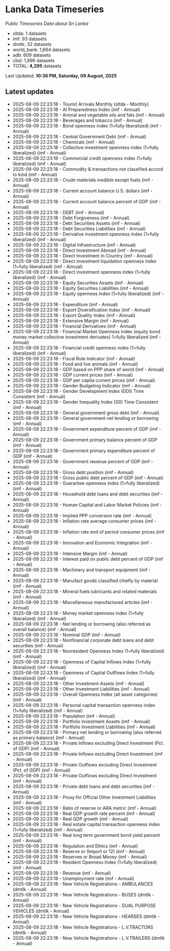 # Lanka Data Timeseries
*Public Timeseries Data about Sri Lanka*

* sltda: 1 datasets
* imf: 93 datasets
* dmtlk: 32 datasets
* world_bank: 1,664 datasets
* adb: 609 datasets
* cbsl: 1,896 datasets
* TOTAL: **4,295** datasets

Last Updated: **10:36 PM, Saturday, 09 August, 2025**

## Latest updates

* 2025-08-09 22:23:18 - Tourist Arrivals Monthly (sltda - Monthly)
* 2025-08-09 22:23:18 - AI Preparedness Index (imf - Annual)
* 2025-08-09 22:23:18 - Animal and vegetable oils and fats (imf - Annual)
* 2025-08-09 22:23:18 - Beverages and tobacco (imf - Annual)
* 2025-08-09 22:23:18 - Bond openness index (1=fully liberalized) (imf - Annual)
* 2025-08-09 22:23:18 - Central Government Debt (imf - Annual)
* 2025-08-09 22:23:18 - Chemicals (imf - Annual)
* 2025-08-09 22:23:18 - Collective investment openness index (1=fully liberalized) (imf - Annual)
* 2025-08-09 22:23:18 - Commercial credit openness index (1=fully liberalized) (imf - Annual)
* 2025-08-09 22:23:18 - Commodity & transactions not classified accord to kind (imf - Annual)
* 2025-08-09 22:23:18 - Crude materials inedible except fuels (imf - Annual)
* 2025-08-09 22:23:18 - Current account balance U.S. dollars (imf - Annual)
* 2025-08-09 22:23:18 - Current account balance percent of GDP (imf - Annual)
* 2025-08-09 22:23:18 - DEBT (imf - Annual)
* 2025-08-09 22:23:18 - Debt Forgiveness (imf - Annual)
* 2025-08-09 22:23:18 - Debt Securities Assets (imf - Annual)
* 2025-08-09 22:23:18 - Debt Securities Liabilities (imf - Annual)
* 2025-08-09 22:23:18 - Derivative investment openness index (1=fully liberalized) (imf - Annual)
* 2025-08-09 22:23:18 - Digital Infrastructure (imf - Annual)
* 2025-08-09 22:23:18 - Direct Investment Abroad (imf - Annual)
* 2025-08-09 22:23:18 - Direct Investment In Country (imf - Annual)
* 2025-08-09 22:23:18 - Direct investment liquidation openness index (1=fully liberalized) (imf - Annual)
* 2025-08-09 22:23:18 - Direct investment openness index (1=fully liberalized) (imf - Annual)
* 2025-08-09 22:23:18 - Equity Securities Assets (imf - Annual)
* 2025-08-09 22:23:18 - Equity Securities Liabilities (imf - Annual)
* 2025-08-09 22:23:18 - Equity openness index (1=fully liberalized) (imf - Annual)
* 2025-08-09 22:23:18 - Expenditure (imf - Annual)
* 2025-08-09 22:23:18 - Export Diversification Index (imf - Annual)
* 2025-08-09 22:23:18 - Export Quality Index (imf - Annual)
* 2025-08-09 22:23:18 - Extensive Margin (imf - Annual)
* 2025-08-09 22:23:18 - Financial Derivatives (imf - Annual)
* 2025-08-09 22:23:18 - Financial Market Openness Index (equity bond money market collective investment derivates) 1=fully liberalized (imf - Annual)
* 2025-08-09 22:23:18 - Financial credit openness index (1=fully liberalized) (imf - Annual)
* 2025-08-09 22:23:18 - Fiscal Rule Indicator (imf - Annual)
* 2025-08-09 22:23:18 - Food and live animals (imf - Annual)
* 2025-08-09 22:23:18 - GDP based on PPP share of world (imf - Annual)
* 2025-08-09 22:23:18 - GDP current prices (imf - Annual)
* 2025-08-09 22:23:18 - GDP per capita current prices (imf - Annual)
* 2025-08-09 22:23:18 - Gender Budgeting Indicator (imf - Annual)
* 2025-08-09 22:23:18 - Gender Development Index (GDI) Time Consistent (imf - Annual)
* 2025-08-09 22:23:18 - Gender Inequality Index (GII) Time Consistent (imf - Annual)
* 2025-08-09 22:23:18 - General government gross debt (imf - Annual)
* 2025-08-09 22:23:18 - General government net lending or borrowing (imf - Annual)
* 2025-08-09 22:23:18 - Government expenditure percent of GDP (imf - Annual)
* 2025-08-09 22:23:18 - Government primary balance percent of GDP (imf - Annual)
* 2025-08-09 22:23:18 - Government primary expenditure percent of GDP (imf - Annual)
* 2025-08-09 22:23:18 - Government revenue percent of GDP (imf - Annual)
* 2025-08-09 22:23:18 - Gross debt position (imf - Annual)
* 2025-08-09 22:23:18 - Gross public debt percent of GDP (imf - Annual)
* 2025-08-09 22:23:18 - Guarantee openness index (1=fully liberalized) (imf - Annual)
* 2025-08-09 22:23:18 - Household debt loans and debt securities (imf - Annual)
* 2025-08-09 22:23:18 - Human Capital and Labor Market Policies (imf - Annual)
* 2025-08-09 22:23:18 - Implied PPP conversion rate (imf - Annual)
* 2025-08-09 22:23:18 - Inflation rate average consumer prices (imf - Annual)
* 2025-08-09 22:23:18 - Inflation rate end of period consumer prices (imf - Annual)
* 2025-08-09 22:23:18 - Innovation and Economic Integration (imf - Annual)
* 2025-08-09 22:23:18 - Intensive Margin (imf - Annual)
* 2025-08-09 22:23:18 - Interest paid on public debt percent of GDP (imf - Annual)
* 2025-08-09 22:23:18 - Machinery and transport equipment (imf - Annual)
* 2025-08-09 22:23:18 - Manufact goods classified chiefly by material (imf - Annual)
* 2025-08-09 22:23:18 - Mineral fuels lubricants and related materials (imf - Annual)
* 2025-08-09 22:23:18 - Miscellaneous manufactured articles (imf - Annual)
* 2025-08-09 22:23:18 - Money market openness index (1=fully liberalized) (imf - Annual)
* 2025-08-09 22:23:18 - Net lending or borrowing (also referred as overall balance) (imf - Annual)
* 2025-08-09 22:23:18 - Nominal GDP (imf - Annual)
* 2025-08-09 22:23:18 - Nonfinancial corporate debt loans and debt securities (imf - Annual)
* 2025-08-09 22:23:18 - Nonresident Openness Index (1=fully liberalized) (imf - Annual)
* 2025-08-09 22:23:18 - Openness of Capital Inflows Index (1=fully liberalized) (imf - Annual)
* 2025-08-09 22:23:18 - Openness of Capital Outflows Index (1=fully liberalized) (imf - Annual)
* 2025-08-09 22:23:18 - Other Investment Assets (imf - Annual)
* 2025-08-09 22:23:18 - Other Investment Liabilities (imf - Annual)
* 2025-08-09 22:23:18 - Overall Openness Index (all asset categories) (imf - Annual)
* 2025-08-09 22:23:18 - Personal capital transaction openness index (1=fully liberalized) (imf - Annual)
* 2025-08-09 22:23:18 - Population (imf - Annual)
* 2025-08-09 22:23:18 - Portfolio Investment Assets (imf - Annual)
* 2025-08-09 22:23:18 - Portfolio Investment Liabilities (imf - Annual)
* 2025-08-09 22:23:18 - Primary net lending or borrowing (also referred as primary balance) (imf - Annual)
* 2025-08-09 22:23:18 - Private Inflows excluding Direct Investment (Pct. of GDP) (imf - Annual)
* 2025-08-09 22:23:18 - Private Inflows excluding Direct Investment (imf - Annual)
* 2025-08-09 22:23:18 - Private Outflows excluding Direct Investment (Pct. of GDP) (imf - Annual)
* 2025-08-09 22:23:18 - Private Outflows excluding Direct Investment (imf - Annual)
* 2025-08-09 22:23:18 - Private debt loans and debt securities (imf - Annual)
* 2025-08-09 22:23:18 - Proxy for Official Other Investment Liabilities (imf - Annual)
* 2025-08-09 22:23:18 - Ratio of reserve or ARA metric (imf - Annual)
* 2025-08-09 22:23:18 - Real GDP growth rate percent (imf - Annual)
* 2025-08-09 22:23:18 - Real GDP growth (imf - Annual)
* 2025-08-09 22:23:18 - Real estate capital transaction openness index (1=fully liberalized) (imf - Annual)
* 2025-08-09 22:23:18 - Real long term government bond yield percent (imf - Annual)
* 2025-08-09 22:23:18 - Regulation and Ethics (imf - Annual)
* 2025-08-09 22:23:18 - Reserve or (Import or 12) (imf - Annual)
* 2025-08-09 22:23:18 - Reserves or Broad Money (imf - Annual)
* 2025-08-09 22:23:18 - Resident Openness Index (1=fully liberalized) (imf - Annual)
* 2025-08-09 22:23:18 - Revenue (imf - Annual)
* 2025-08-09 22:23:18 - Unemployment rate (imf - Annual)
* 2025-08-09 22:23:18 - New Vehicle Registrations - AMBULANCES (dmtlk - Annual)
* 2025-08-09 22:23:18 - New Vehicle Registrations - BUSES (dmtlk - Annual)
* 2025-08-09 22:23:18 - New Vehicle Registrations - DUAL PURPOSE VEHICLES (dmtlk - Annual)
* 2025-08-09 22:23:18 - New Vehicle Registrations - HEARSES (dmtlk - Annual)
* 2025-08-09 22:23:18 - New Vehicle Registrations - L.V.TRACTORS (dmtlk - Annual)
* 2025-08-09 22:23:18 - New Vehicle Registrations - L.V.TRAILERS (dmtlk - Annual)